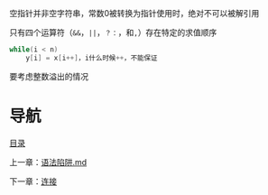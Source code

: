 空指针并非空字符串，常数0被转换为指针使用时，绝对不可以被解引用

只有四个运算符（`&&`，`||`，`？：`，和`,`）存在特定的求值顺序

```c++
while(i < n)
	y[i] = x[i++]，i什么时候++，不能保证
```

要考虑整数溢出的情况


# 导航

[目录](README.md)

上一章：[语法陷阱.md](语法陷阱.md)

下一章：[连接](连接.md)